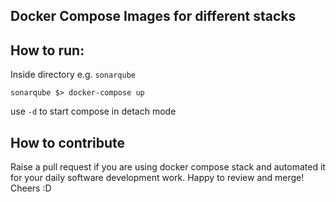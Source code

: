 Docker Compose Images for different stacks
---

## How to run:
Inside directory e.g. `sonarqube`

```
sonarqube $> docker-compose up
```

use `-d` to start compose in detach mode

## How to contribute

Raise a pull request if you are using docker compose stack and automated it for your daily software development work.
Happy to review and merge!
Cheers :D